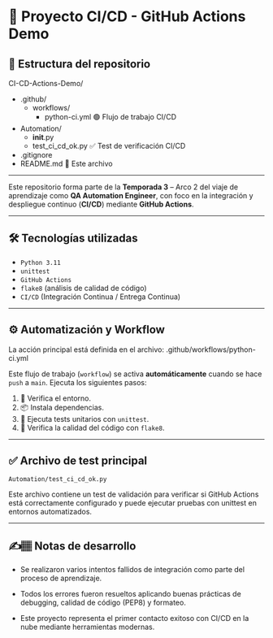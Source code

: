 # 🚀 Proyecto CI/CD - GitHub Actions Demo

## 📂 Estructura del repositorio
CI-CD-Actions-Demo/
- .github/
    - workflows/
        - python-ci.yml      🟢 Flujo de trabajo CI/CD
- Automation/
    - __init__.py
    - test_ci_cd_ok.py      ✅ Test de verificación CI/CD
- .gitignore
- README.md                 📘 Este archivo

---

Este repositorio forma parte de la **Temporada 3** – Arco 2 del viaje de aprendizaje como **QA Automation Engineer**, con foco en la integración y despliegue continuo (**CI/CD**) mediante **GitHub Actions**.

---

## 🛠️ Tecnologías utilizadas

- `Python 3.11`
- `unittest`
- `GitHub Actions`
- `flake8` (análisis de calidad de código)
- `CI/CD` (Integración Continua / Entrega Continua)

---

## ⚙️ Automatización y Workflow

La acción principal está definida en el archivo: .github/workflows/python-ci.yml

Este flujo de trabajo (`workflow`) se activa **automáticamente** cuando se hace `push` a `main`. Ejecuta los siguientes pasos:

1. 🔄 Verifica el entorno.
2. 📦 Instala dependencias.
3. 🧪 Ejecuta tests unitarios con `unittest`.
4. 📏 Verifica la calidad del código con `flake8`.

---

## ✅ Archivo de test principal

`Automation/test_ci_cd_ok.py`

Este archivo contiene un test de validación para verificar si GitHub Actions está correctamente configurado y puede ejecutar pruebas con unittest en entornos automatizados.

---

## ✍️🏽 Notas de desarrollo
- Se realizaron varios intentos fallidos de integración como parte del proceso de aprendizaje.

- Todos los errores fueron resueltos aplicando buenas prácticas de debugging, calidad de código (PEP8) y formateo.

- Este proyecto representa el primer contacto exitoso con CI/CD en la nube mediante herramientas modernas.